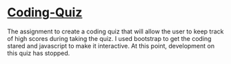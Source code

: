 # [Coding-Quiz]("https://kristine-1977.github.io/coding-quiz/")

The assignment to create a coding quiz that will allow the user to keep track of high scores during taking the quiz.
I used bootstrap to get the coding stared and javascript to make it interactive. At this point, development on this quiz has stopped.
